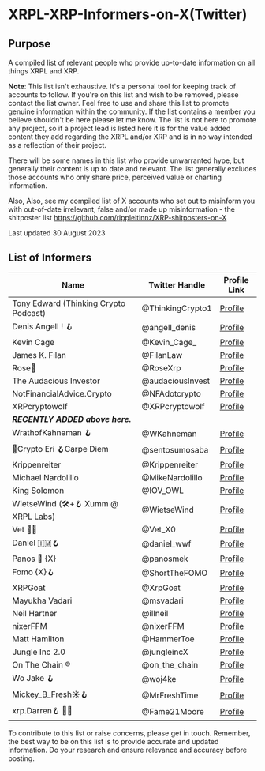 # XRPL-XRP-Informers-on-X(Twitter)

## Purpose

A compiled list of relevant people who provide up-to-date information on all things XRPL and XRP. 

**Note**: This list isn't exhaustive. It's a personal tool for keeping track of accounts to follow. If you're on this list and wish to be removed, please contact the list owner. Feel free to use and share this list to promote genuine information within the community.
If the list contains a member you believe shouldn't be here please let me know. The list is not here to promote any project, so if a project lead is listed here it is for the value added content they add regarding the XRPL and/or XRP and is in no way intended as a  reflection of their project.

There will be some names in this list who provide unwarranted hype, but generally their content is up to date and relevant. The list generally excludes those accounts who only share price, perceived value or charting information.

Also, Also, see my compiled list of X accounts who set out to misinform you with out-of-date irrelevant, false and/or made up misinformation - the shitposter list https://github.com/rippleitinnz/XRP-shitposters-on-X

Last updated 30 August 2023

## List of Informers

| Name                                                   | Twitter Handle        | Profile Link                                     |
|--------------------------------------------------------|-----------------------|--------------------------------------------------|
| Tony Edward (Thinking Crypto Podcast)                  | @ThinkingCrypto1      | [Profile](https://x.com/ThinkingCrypto1)         |
| Denis Angell ! 🪝                                       | @angell_denis         | [Profile](https://x.com/angell_denis)            |
| Kevin Cage                                             | @Kevin_Cage_          | [Profile](https://x.com/Kevin_Cage_)             |
| James K. Filan                                         | @FilanLaw             | [Profile](https://x.com/FilanLaw)                |
| Rose🌹                                                 | @RoseXrp              | [Profile](https://x.com/RoseXrp)                 |
| The Audacious Investor                                 | @audaciouslnvest      | [Profile](https://x.com/audaciouslnvest)         |
| NotFinancialAdvice.Crypto                              | @NFAdotcrypto        | [Profile](https://x.com/NFAdotcrypto)             |
| XRPcryptowolf                                          | @XRPcryptowolf        | [Profile](https://x.com/XRPcryptowolf)           |
|  ***RECENTLY ADDED above here.***                      |                       |                                                  |
| WrathofKahneman 🪝                                      | @WKahneman            | [Profile](https://x.com/WKahneman)               |
| 🌸Crypto Eri 🪝Carpe Diem                              | @sentosumosaba        | [Profile](https://x.com/sentosumosaba)            |
| Krippenreiter                                          | @Krippenreiter        | [Profile](https://x.com/Krippenreiter)           |
| Michael Nardolillo                                     | @MikeNardolillo       | [Profile](https://x.com/MikeNardolillo)          |
| King Solomon                                           | @IOV_OWL              | [Profile](https://x.com/IOV_OWL)                 |
| WietseWind (🛠+🪝 Xumm @ XRPL Labs)                     | @WietseWind           | [Profile](https://x.com/WietseWind)              |
| Vet 🏴‍☠️                                                | @Vet_X0                | [Profile](https://x.com/Vet_X0)                 |
| Daniel 🇮🇲🪝                                             | @daniel_wwf           | [Profile](https://x.com/sirkunt)                 |
| Panos 🔺 {X}                                          | @panosmek              | [Profile](https://x.com/panosmek)               |
| Fomo {X}🪝                                              | @ShortTheFOMO         | [Profile](https://x.com/ShortTheFOMO)            |
| XRPGoat                                                | @XrpGoat           | [Profile](https://x.com/XrpGoat)             |
| Mayukha Vadari                                         | @msvadari             | [Profile](https://x.com/msvadari)                |
| Neil Hartner                                           | @illneil              | [Profile](https://x.com/illneil)                 |
| nixerFFM                                               | @nixerFFM             | [Profile](https://x.com/nixerFFM)                | 
| Matt Hamilton                                          | @HammerToe             | [Profile](https://x.com/HammerToe)              |
| Jungle Inc 2.0                                         | @jungleincX            | [Profile](https://x.com/jungleincX)             |       
| On The Chain ®                                         | @on_the_chain          | [Profile](https://x.com/on_the_chain)           |      
| Wo Jake 🪝                                              | @woj4ke               | [Profile](https://x.com/woj4ke)                  |
| Mickey_B_Fresh☀️🪝                                      | @MrFreshTime          | [Profile](https://x.com/MrFreshTime)            |  
| xrp.Darren🪝 🏴‍☠️                                         | @Fame21Moore          | [Profile](https://x.com/Fame21Moore)            |


To contribute to this list or raise concerns, please get in touch. Remember, the best way to be on this list is to provide accurate and updated information. Do your research and ensure relevance and accuracy before posting.
